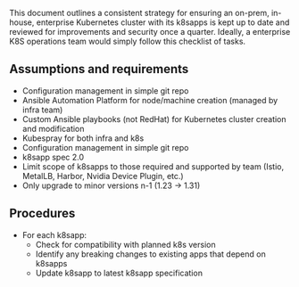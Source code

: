 This document outlines a consistent strategy for ensuring an on-prem, in-house, enterprise Kubernetes cluster with its k8sapps is kept up to date and reviewed for improvements and security once a quarter. Ideally, a enterprise K8S operations team would simply follow this checklist of tasks.

## Assumptions and requirements

- Configuration management in simple git repo
- Ansible Automation Platform for node/machine creation (managed by infra team)
- Custom Ansible playbooks (not RedHat) for Kubernetes cluster creation and modification
- Kubespray for both infra and k8s
- Configuration management in simple git repo
- k8sapp spec 2.0
- Limit scope of k8sapps to those required and supported by team (Istio, MetalLB, Harbor, Nvidia Device Plugin, etc.)
- Only upgrade to minor versions n-1 (1.23 -> 1.31)
## Procedures

- For each k8sapp:
	- Check for compatibility with planned k8s version
	- Identify any breaking changes to existing apps that depend on k8sapps
	- Update k8sapp to latest k8sapp specification

